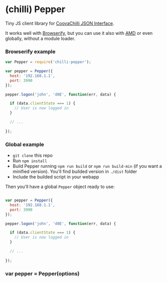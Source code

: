 (chilli) Pepper
==============

Tiny JS client library for [CoovaChilli JSON Interface](http://coova.org/CoovaChilli/JSON). 

It works well with [Browserify](http://browserify.org), but you can use it also with [AMD](http://requirejs.org/docs/whyamd.html#amd) or even globally, without a module loader.

### Browserify example

```js
var Pepper = require('chilli-pepper');

var pepper = Pepper({
  host: '192.168.1.1',
  port: 3990
});

pepper.logon('john', 'd0E', function(err, data) {

  if (data.clientState === 1) {
    // User is now logged in
  }

  // ...
  
});
```

### Global example

- `git clone` this repo
- Run `npm install`
- Build Pepper running `npm run build` or `npm run build-min` (if you want a minified version). You'll find builded version in `./dist` folder
- Include the builded script in your webapp

Then you'll have a global `Pepper` object ready to use:

```js

var pepper = Pepper({
  host: '192.168.1.1',
  port: 3990
});

pepper.logon('john', 'd0E', function(err, data) {

  if (data.clientState === 1) {
    // User is now logged in
  }

  // ...
  
});
```

### var pepper = Pepper(options)










